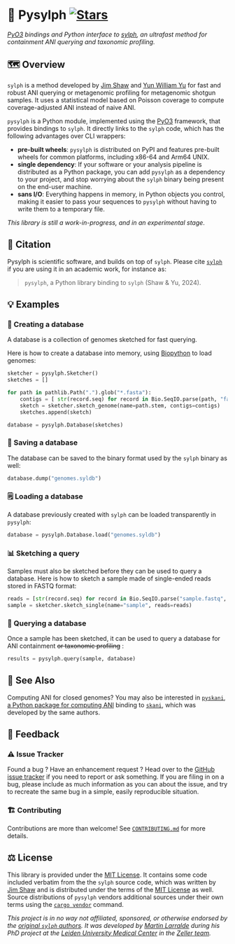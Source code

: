 # 🌿 Pysylph [![Stars](https://img.shields.io/github/stars/althonos/pysylph.svg?style=social&maxAge=3600&label=Star)](https://github.com/althonos/pysylph/stargazers)

*[PyO3](https://pyo3.rs/) bindings and Python interface to [sylph](https://github.com/bluenote-1577/sylph), an ultrafast method for containment ANI querying and taxonomic profiling.*

## 🗺️ Overview

`sylph` is a method developed by [Jim Shaw](https://jim-shaw-bluenote.github.io/)
and [Yun William Yu](https://github.com/yunwilliamyu) for fast and robust
ANI querying or metagenomic profiling for metagenomic shotgun samples. It uses 
a statistical model based on Poisson coverage to compute coverage-adjusted ANI
instead of naive ANI. 

`pysylph` is a Python module, implemented using the [PyO3](https://pyo3.rs/)
framework, that provides bindings to `sylph`. It directly links to the
`sylph` code, which has the following advantages over CLI wrappers:

- **pre-built wheels**: `pysylph` is distributed on PyPI and features
  pre-built wheels for common platforms, including x86-64 and Arm64 UNIX.
- **single dependency**: If your software or your analysis pipeline is
  distributed as a Python package, you can add `pysylph` as a dependency to
  your project, and stop worrying about the `sylph` binary being present on
  the end-user machine.
- **sans I/O**: Everything happens in memory, in Python objects you control,
  making it easier to pass your sequences to `pysylph` without having to write
  them to a temporary file.

*This library is still a work-in-progress, and in an experimental stage*.


<!-- ## 🔧 Installing

Pysylph can be installed directly from [PyPI](https://pypi.org/project/pysylph/),
which hosts some pre-built CPython wheels for x86-64 Unix platforms, as well
as the code required to compile from source with Rust:
```console
$ pip install pysylph
``` -->

## 🔖 Citation

Pysylph is scientific software, and builds on top of `sylph`. Please cite 
[`sylph`](https://github.com/bluenote-1577/sylph) if you are using it in
an academic work, for instance as:

> `pysylph`, a Python library binding to `sylph` (Shaw & Yu, 2024).


## 💡 Examples

### 🔨 Creating a database

A database is a collection of genomes sketched for fast querying. 

Here is how to create a database into memory, using 
[Biopython](https://github.com/biopython/biopython) to load genomes:

```python
sketcher = pysylph.Sketcher()
sketches = []

for path in pathlib.Path(".").glob("*.fasta"):
    contigs = [ str(record.seq) for record in Bio.SeqIO.parse(path, "fasta") ]
    sketch = sketcher.sketch_genome(name=path.stem, contigs=contigs)
    sketches.append(sketch)

database = pysylph.Database(sketches)
```

### 📝 Saving a database

The database can be saved to the binary format used by the `sylph` binary as
well:

```python
database.dump("genomes.syldb")
```

### 🗒️ Loading a database

A database previously created with `sylph` can be loaded transparently in 
`pysylph`:

```python
database = pysylph.Database.load("genomes.syldb")
```

### 📊 Sketching a query

Samples must also be sketched before they can be used to query a database.
Here is how to sketch a sample made of single-ended reads stored in FASTQ 
format:

```python
reads = [str(record.seq) for record in Bio.SeqIO.parse("sample.fastq", "fastq")]
sample = sketcher.sketch_single(name="sample", reads=reads)
```

### 🔬 Querying a database

Once a sample has been sketched, it can be used to query a database for ANI
containment ~~or taxonomic profiling~~ :

```python
results = pysylph.query(sample, database)
```


## 🔎 See Also

Computing ANI for closed genomes? You may also be interested in
[`pyskani`, a Python package for computing ANI](https://github.com/althonos/pyskani) binding to [`skani`](https://github.com/bluenote-1577/skani), which
was developed by the same authors.

## 💭 Feedback

### ⚠️ Issue Tracker

Found a bug ? Have an enhancement request ? Head over to the
[GitHub issue tracker](https://github.com/althonos/pysylph/issues) if you need
to report or ask something. If you are filing in on a bug, please include as
much information as you can about the issue, and try to recreate the same bug
in a simple, easily reproducible situation.

### 🏗️ Contributing

Contributions are more than welcome! See
[`CONTRIBUTING.md`](https://github.com/althonos/pysylph/blob/master/CONTRIBUTING.md)
for more details.


## ⚖️ License

This library is provided under the [MIT License](https://choosealicense.com/licenses/mit/). 
It contains some code included verbatim from the the `sylph` source code, which 
was written by [Jim Shaw](https://jim-shaw-bluenote.github.io/) and is distributed 
under the terms of the [MIT License](https://choosealicense.com/licenses/mit/)
as well. Source distributions of `pysylph` vendors additional sources under their 
own terms using the [`cargo vendor`](https://doc.rust-lang.org/cargo/commands/cargo-vendor.html)
command.

*This project is in no way not affiliated, sponsored, or otherwise endorsed
by the [original `sylph` authors](https://jim-shaw-bluenote.github.io/).
It was developed by [Martin Larralde](https://github.com/althonos/) during his
PhD project at the [Leiden University Medical Center](https://www.lumc.nl/en/)
in the [Zeller team](https://github.com/zellerlab).*
